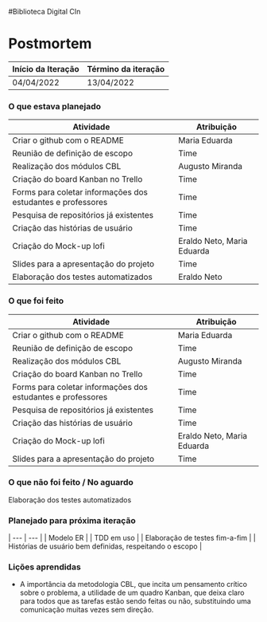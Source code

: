 #Biblioteca Digital CIn

# Postmortem

Início da Iteração | Término da iteração
------------ | -------------
04/04/2022 | 13/04/2022


### O que estava planejado
| Atividade | Atribuição |
| --- | --- |
| Criar o github com o README | Maria Eduarda |
| Reunião de definição de escopo | Time |
| Realização dos módulos CBL | Augusto Miranda |
| Criação do board Kanban no Trello | Time |
| Forms para coletar informações dos estudantes e professores | Time |
| Pesquisa de repositórios já existentes | Time |
| Criação das histórias de usuário | Time |
| Criação do Mock-up lofi | Eraldo Neto, Maria Eduarda |
| Slides para a apresentação do projeto | Time |
| Elaboração dos testes automatizados | Eraldo Neto |

### O que foi feito
| Atividade | Atribuição |
| --- | --- |
| Criar o github com o README | Maria Eduarda |
| Reunião de definição de escopo | Time |
| Realização dos módulos CBL | Augusto Miranda |
| Criação do board Kanban no Trello | Time |
| Forms para coletar informações dos estudantes e professores | Time |
| Pesquisa de repositórios já existentes | Time |
| Criação das histórias de usuário | Time |
| Criação do Mock-up lofi | Eraldo Neto, Maria Eduarda |
| Slides para a apresentação do projeto | Time |

### O que não foi feito / No aguardo
Elaboração dos testes automatizados

### Planejado para próxima iteração
| --- | --- |
| Modelo ER |
| TDD em uso |
| Elaboração de testes fim-a-fim |
| Histórias de usuário bem definidas, respeitando o escopo |


### Lições aprendidas
* A importância da metodologia CBL, que incita um pensamento crítico sobre o problema, a utilidade de um quadro Kanban, que deixa claro para todos que as tarefas estão sendo feitas ou não, substituindo uma comunicação muitas vezes sem direção.



